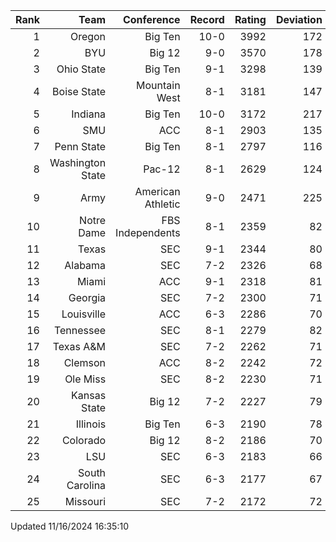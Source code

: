 | Rank  | Team                 | Conference           | Record   | Rating | Deviation |
| ---:  | ---:                 | ---:                 | ---:     | ---:   | ---:      |
| 1     | Oregon               | Big Ten              | 10-0     | 3992   | 172       |
| 2     | BYU                  | Big 12               | 9-0      | 3570   | 178       |
| 3     | Ohio State           | Big Ten              | 9-1      | 3298   | 139       |
| 4     | Boise State          | Mountain West        | 8-1      | 3181   | 147       |
| 5     | Indiana              | Big Ten              | 10-0     | 3172   | 217       |
| 6     | SMU                  | ACC                  | 8-1      | 2903   | 135       |
| 7     | Penn State           | Big Ten              | 8-1      | 2797   | 116       |
| 8     | Washington State     | Pac-12               | 8-1      | 2629   | 124       |
| 9     | Army                 | American Athletic    | 9-0      | 2471   | 225       |
| 10    | Notre Dame           | FBS Independents     | 8-1      | 2359   | 82        |
| 11    | Texas                | SEC                  | 9-1      | 2344   | 80        |
| 12    | Alabama              | SEC                  | 7-2      | 2326   | 68        |
| 13    | Miami                | ACC                  | 9-1      | 2318   | 81        |
| 14    | Georgia              | SEC                  | 7-2      | 2300   | 71        |
| 15    | Louisville           | ACC                  | 6-3      | 2286   | 70        |
| 16    | Tennessee            | SEC                  | 8-1      | 2279   | 82        |
| 17    | Texas A&M            | SEC                  | 7-2      | 2262   | 71        |
| 18    | Clemson              | ACC                  | 8-2      | 2242   | 72        |
| 19    | Ole Miss             | SEC                  | 8-2      | 2230   | 71        |
| 20    | Kansas State         | Big 12               | 7-2      | 2227   | 79        |
| 21    | Illinois             | Big Ten              | 6-3      | 2190   | 78        |
| 22    | Colorado             | Big 12               | 8-2      | 2186   | 70        |
| 23    | LSU                  | SEC                  | 6-3      | 2183   | 66        |
| 24    | South Carolina       | SEC                  | 6-3      | 2177   | 67        |
| 25    | Missouri             | SEC                  | 7-2      | 2172   | 72        |

Updated 11/16/2024 16:35:10

